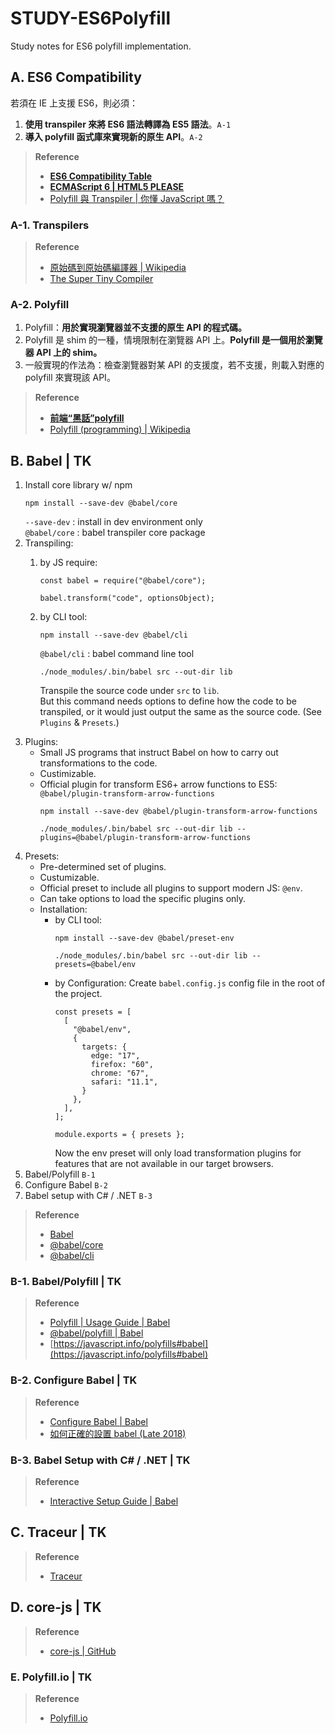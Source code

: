 # STUDY-ES6Polyfill
Study notes for ES6 polyfill implementation.

## A. ES6 Compatibility
若須在 IE 上支援 ES6，則必須：
1. **使用 transpiler 來將 ES6 語法轉譯為 ES5 語法**。`A-1` 
2. **導入 polyfill 函式庫來實現新的原生 API**。`A-2`

> **Reference**
> - **[ES6 Compatibility Table](https://kangax.github.io/compat-table/es6/)**
> - **[ECMAScript 6 | HTML5 PLEASE](https://html5please.com/#ecmascript)**
> - [Polyfill 與 Transpiler | 你懂 JavaScript 嗎？](https://cythilya.github.io/2018/10/10/intro-2/#polyfill)

### A-1. Transpilers

> **Reference**
> - [原始碼到原始碼編譯器 | Wikipedia](https://zh.wikipedia.org/wiki/%E6%BA%90%E5%88%B0%E6%BA%90%E7%BC%96%E8%AF%91%E5%99%A8)
> - [The Super Tiny Compiler](https://github.com/jamiebuilds/the-super-tiny-compiler)

### A-2. Polyfill
1. Polyfill：**用於實現瀏覽器並不支援的原生 API 的程式碼。**
1. Polyfill 是 shim 的一種，情境限制在瀏覽器 API 上。**Polyfill 是一個用於瀏覽器 API 上的 shim。**
2. 一般實現的作法為：檢查瀏覽器對某 API 的支援度，若不支援，則載入對應的 polyfill 來實現該 API。

> **Reference**
> - **[前端“黑話”polyfill](https://codertw.com/%E5%89%8D%E7%AB%AF%E9%96%8B%E7%99%BC/29473/)**
> - [Polyfill (programming) | Wikipedia](https://en.wikipedia.org/wiki/Polyfill_(programming))


## B. Babel | TK
1. Install core library w/ npm
    ```
    npm install --save-dev @babel/core
    ```
    `--save-dev` : install in dev environment only  
    `@babel/core` : babel transpiler core package
2. Transpiling:
    1. by JS require:
        ```
        const babel = require("@babel/core");

        babel.transform("code", optionsObject);
        ```
    1. by CLI tool: 
        ```
        npm install --save-dev @babel/cli
        ```
        `@babel/cli` : babel command line tool
        
        ```
        ./node_modules/.bin/babel src --out-dir lib
        ```
        Transpile the source code under `src` to `lib`.  
        But this command needs options to define how the code to be transpiled, or it would just output the same as the source code. (See `Plugins` & `Presets`.)
1. Plugins: 
    - Small JS programs that instruct Babel on how to carry out transformations to the code.
    - Custimizable.
    - Official plugin for transform ES6+ arrow functions to ES5: `@babel/plugin-transform-arrow-functions`
        ```
        npm install --save-dev @babel/plugin-transform-arrow-functions

        ./node_modules/.bin/babel src --out-dir lib --plugins=@babel/plugin-transform-arrow-functions
        ```
1. Presets:
    - Pre-determined set of plugins.
    - Custumizable.
    - Official preset to include all plugins to support modern JS: `@env`.
    - Can take options to load the specific plugins only.
    - Installation:
        - by CLI tool:
            ```
            npm install --save-dev @babel/preset-env

            ./node_modules/.bin/babel src --out-dir lib --presets=@babel/env
            ```
        - by Configuration:
            Create `babel.config.js` config file in the root of the project.
            ```
            const presets = [
              [
                "@babel/env",
                {
                  targets: {
                    edge: "17",
                    firefox: "60",
                    chrome: "67",
                    safari: "11.1",
                  }
                },
              ],
            ];

            module.exports = { presets };
            ```
            Now the env preset will only load transformation plugins for features that are not available in our target browsers.    
1. Babel/Polyfill `B-1`
1. Configure Babel `B-2`
1. Babel setup with C# / .NET `B-3`
            
> **Reference**
> - [Babel](https://babeljs.io/docs/en/index.html)
> - [@babel/core](https://babeljs.io/docs/en/babel-core)
> - [@babel/cli](https://babeljs.io/docs/en/babel-cli)

### B-1. Babel/Polyfill | TK

> **Reference**
> - [Polyfill | Usage Guide | Babel](https://babeljs.io/docs/en/usage#polyfill)
> - [@babel/polyfill | Babel](https://babeljs.io/docs/en/babel-polyfill/)
> - [https://javascript.info/polyfills#babel](https://javascript.info/polyfills#babel)

### B-2. Configure Babel | TK

> **Reference**
> - [Configure Babel | Babel](https://babeljs.io/docs/en/configuration)
> - [如何正確的設置 babel (Late 2018)](https://nereuseng.github.io/2018/11/27/babel-usage/)

### B-3. Babel Setup with C# / .NET | TK

> **Reference**
> - [Interactive Setup Guide | Babel](https://babeljs.io/setup.html#installation)

## C. Traceur | TK

> **Reference**
> - [Traceur](https://github.com/google/traceur-compiler)

## D. core-js | TK

> **Reference**
> - [core-js | GitHub](https://github.com/zloirock/core-js)

### E. Polyfill.io | TK

> **Reference**
> - [Polyfill.io](https://polyfill.io/v3/)

